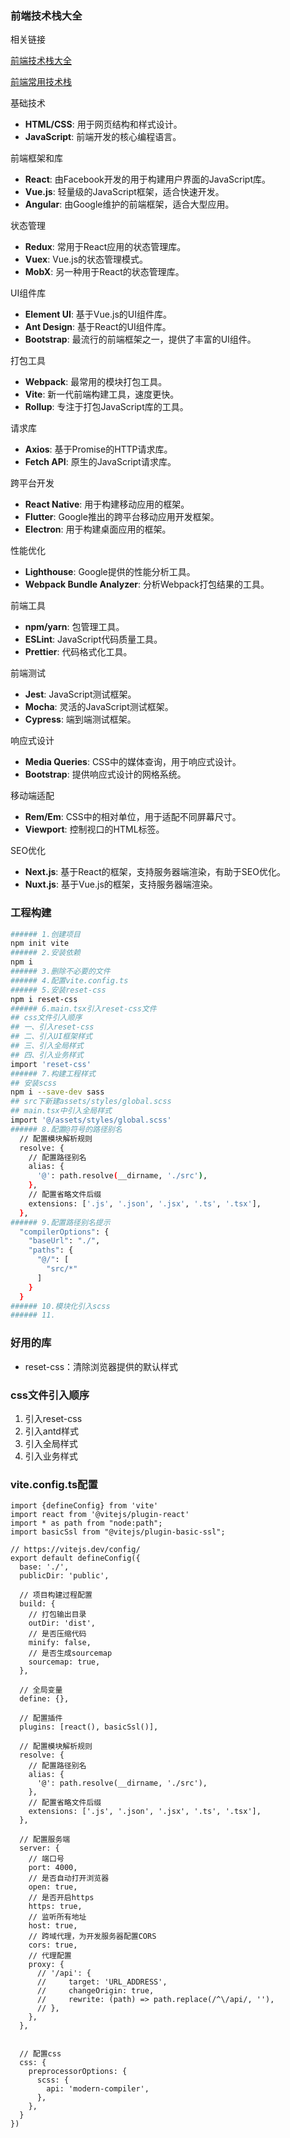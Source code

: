 ### 前端技术栈大全

相关链接

[前端技术栈大全](https://segmentfault.com/a/1190000039085521)

[前端常用技术栈](https://blog.csdn.net/renqq001/article/details/141950011)

基础技术

- **HTML/CSS**: 用于网页结构和样式设计。
- **JavaScript**: 前端开发的核心编程语言。

前端框架和库

- **React**: 由Facebook开发的用于构建用户界面的JavaScript库。
- **Vue.js**: 轻量级的JavaScript框架，适合快速开发。
- **Angular**: 由Google维护的前端框架，适合大型应用。

状态管理

- **Redux**: 常用于React应用的状态管理库。
- **Vuex**: Vue.js的状态管理模式。
- **MobX**: 另一种用于React的状态管理库。

UI组件库

- **Element UI**: 基于Vue.js的UI组件库。
- **Ant Design**: 基于React的UI组件库。
- **Bootstrap**: 最流行的前端框架之一，提供了丰富的UI组件。

打包工具

- **Webpack**: 最常用的模块打包工具。
- **Vite**: 新一代前端构建工具，速度更快。
- **Rollup**: 专注于打包JavaScript库的工具。

请求库

- **Axios**: 基于Promise的HTTP请求库。
- **Fetch API**: 原生的JavaScript请求库。

跨平台开发

- **React Native**: 用于构建移动应用的框架。
- **Flutter**: Google推出的跨平台移动应用开发框架。
- **Electron**: 用于构建桌面应用的框架。

性能优化

- **Lighthouse**: Google提供的性能分析工具。
- **Webpack Bundle Analyzer**: 分析Webpack打包结果的工具。

前端工具

- **npm/yarn**: 包管理工具。
- **ESLint**: JavaScript代码质量工具。
- **Prettier**: 代码格式化工具。

前端测试

- **Jest**: JavaScript测试框架。
- **Mocha**: 灵活的JavaScript测试框架。
- **Cypress**: 端到端测试框架。

响应式设计

- **Media Queries**: CSS中的媒体查询，用于响应式设计。
- **Bootstrap**: 提供响应式设计的网格系统。

移动端适配

- **Rem/Em**: CSS中的相对单位，用于适配不同屏幕尺寸。
- **Viewport**: 控制视口的HTML标签。

SEO优化

- **Next.js**: 基于React的框架，支持服务器端渲染，有助于SEO优化。
- **Nuxt.js**: 基于Vue.js的框架，支持服务器端渲染。



### 工程构建

```bash
###### 1.创建项目
npm init vite
###### 2.安装依赖
npm i
###### 3.删除不必要的文件
###### 4.配置vite.config.ts
###### 5.安装reset-css
npm i reset-css
###### 6.main.tsx引入reset-css文件
## css文件引入顺序
## 一、引入reset-css
## 二、引入UI框架样式
## 三、引入全局样式
## 四、引入业务样式
import 'reset-css'
###### 7.构建工程样式
## 安装scss
npm i --save-dev sass
## src下新建assets/styles/global.scss
## main.tsx中引入全局样式
import '@/assets/styles/global.scss'
###### 8.配置@符号的路径别名
  // 配置模块解析规则
  resolve: {
    // 配置路径别名
    alias: {
      '@': path.resolve(__dirname, './src'),
    },
    // 配置省略文件后缀
    extensions: ['.js', '.json', '.jsx', '.ts', '.tsx'],
  },
###### 9.配置路径别名提示
  "compilerOptions": {
    "baseUrl": "./",
    "paths": {
      "@/": [
        "src/*"
      ]
    }
  }
###### 10.模块化引入scss
###### 11.
```



### 好用的库

- reset-css：清除浏览器提供的默认样式



### css文件引入顺序

1. 引入reset-css
2. 引入antd样式
3. 引入全局样式
4. 引入业务样式



### vite.config.ts配置

```tsx
import {defineConfig} from 'vite'
import react from '@vitejs/plugin-react'
import * as path from "node:path";
import basicSsl from "@vitejs/plugin-basic-ssl";

// https://vitejs.dev/config/
export default defineConfig({
  base: './',
  publicDir: 'public',

  // 项目构建过程配置
  build: {
    // 打包输出目录
    outDir: 'dist',
    // 是否压缩代码
    minify: false,
    // 是否生成sourcemap
    sourcemap: true,
  },

  // 全局变量
  define: {},

  // 配置插件
  plugins: [react(), basicSsl()],

  // 配置模块解析规则
  resolve: {
    // 配置路径别名
    alias: {
      '@': path.resolve(__dirname, './src'),
    },
    // 配置省略文件后缀
    extensions: ['.js', '.json', '.jsx', '.ts', '.tsx'],
  },

  // 配置服务端
  server: {
    // 端口号
    port: 4000,
    // 是否自动打开浏览器
    open: true,
    // 是否开启https
    https: true,
    // 监听所有地址
    host: true,
    // 跨域代理，为开发服务器配置CORS
    cors: true,
    // 代理配置
    proxy: {
      // '/api': {
      //     target: 'URL_ADDRESS',
      //     changeOrigin: true,
      //     rewrite: (path) => path.replace(/^\/api/, ''),
      // },
    },
  },


  // 配置css
  css: {
    preprocessorOptions: {
      scss: {
        api: 'modern-compiler',
      },
    },
  }
})

```

